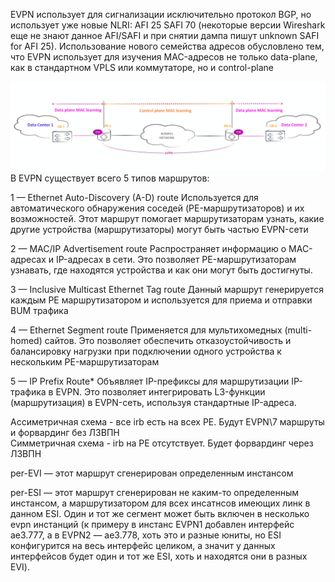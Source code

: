 EVPN использует для сигнализации исключительно протокол BGP, но использует уже новые NLRI: AFI 25 SAFI 70 (некоторые версии Wireshark еще не знают данное AFI/SAFI и при снятии дампа пишут unknown SAFI for AFI 25). Использование нового семейства адресов обусловлено тем, что EVPN использует для изучения MAC-адресов не только data-plane, как в стандартном VPLS или коммутаторе, но и control-plane

![alt text](evpn-1.png)
В EVPN существует всего 5 типов маршрутов:

1 — Ethernet Auto-Discovery (A-D) route
Используется для автоматического обнаружения соседей (PE-маршрутизаторов) и их возможностей. Этот маршрут помогает маршрутизаторам узнать, какие другие устройства (маршрутизаторы) могут быть частью EVPN-сети

2 — MAC/IP Advertisement route
Распространяет информацию о MAC-адресах и IP-адресах в сети. Это позволяет PE-маршрутизаторам узнавать, где находятся устройства и как они могут быть достигнуты.

3 — Inclusive Multicast Ethernet Tag route
Данный маршрут генерируется каждым PE маршрутизатором и используется для приема и отправки BUM трафика

4 — Ethernet Segment route
Применяется для мультихомедных (multi-homed) сайтов. Это позволяет обеспечить отказоустойчивость и балансировку нагрузки при подключении одного устройства к нескольким PE-маршрутизаторам

5 — IP Prefix Route*
Объявляет IP-префиксы для маршрутизации IP-трафика в EVPN. Это позволяет интегрировать L3-функции (маршрутизация) в EVPN-сеть, используя стандартные IP-адреса.


Ассиметричная схема - все irb есть на всех РЕ. Будут EVPN\7 маршруты и форвардинг без Л3ВПН  
Симметричная схема - irb на РЕ отсутствует. Будет форвардинг через Л3ВПН




per-EVI — этот маршрут сгенерирован определенным инстансом

per-ESI — этот маршрут сгенерирован не каким-то определенным инстансом, а маршрутизатором для всех инсатнсов имеющих линк в данном ESI. Один и тот же сегмент может быть включен в несколько evpn инстанций (к примеру в инстанс EVPN1 добавлен интерфейс ae3.777, а в EVPN2 — ae3.778, хоть это и разные юниты, но ESI конфигурится на весь интерфейс целиком, а значит у данных интерфейсов будет один и тот же ESI, хоть и находятся они в разных EVI).


